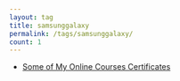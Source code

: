 ```yaml
---
layout: tag
title: samsunggalaxy
permalink: /tags/samsunggalaxy/
count: 1
---
```


- [Some of My Online Courses Certificates](https://samirpaulb.github.io/blog-jekyll/posts/some-of-my-online-courses-certificates/)

